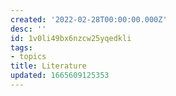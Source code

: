 ```yaml
---
created: '2022-02-28T00:00:00.000Z'
desc: ''
id: 1v0li49bx6nzcw25yqedkli
tags:
- topics
title: Literature
updated: 1665609125353
---
```

   
